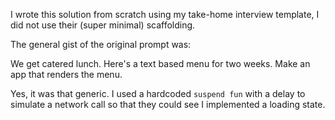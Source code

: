 I wrote this solution from scratch using my take-home interview template, I did not use their (super minimal) scaffolding.

The general gist of the original prompt was:

We get catered lunch.
Here's a text based menu for two weeks.
Make an app that renders the menu.

Yes, it was that generic. I used a hardcoded `suspend fun` with a delay to simulate a network call so that they could see I implemented a loading state.
